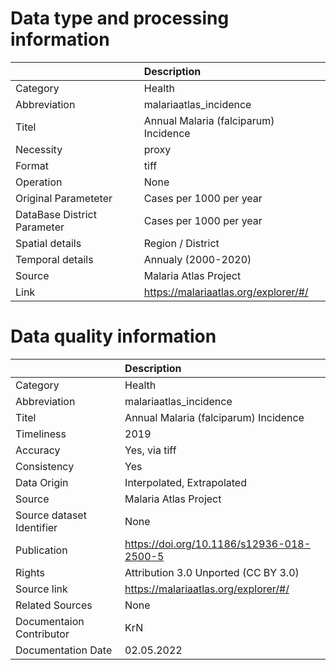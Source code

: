 # Data type and processing information 
|                             | Description                           |
|:----------------------------|:--------------------------------------|
| Category                    | Health                                |
| Abbreviation                | malariaatlas_incidence                |
| Titel                       | Annual Malaria (falciparum) Incidence |
| Necessity                   | proxy                                 |
| Format                      | tiff                                  |
| Operation                   | None                                  |
| Original Parameteter        | Cases per 1000 per year               |
| DataBase District Parameter | Cases per 1000 per year               |
| Spatial details             | Region / District                     |
| Temporal details            | Annualy (2000-2020)                   |
| Source                      | Malaria Atlas Project                 |
| Link                        | https://malariaatlas.org/explorer/#/  |
# Data quality information 
|                           | Description                               |
|:--------------------------|:------------------------------------------|
| Category                  | Health                                    |
| Abbreviation              | malariaatlas_incidence                    |
| Titel                     | Annual Malaria (falciparum) Incidence     |
| Timeliness                | 2019                                      |
| Accuracy                  | Yes, via tiff                             |
| Consistency               | Yes                                       |
| Data Origin               | Interpolated, Extrapolated                |
| Source                    | Malaria Atlas Project                     |
| Source dataset Identifier | None                                      |
| Publication               | https://doi.org/10.1186/s12936-018-2500-5 |
| Rights                    | Attribution 3.0 Unported (CC BY 3.0)      |
| Source link               | https://malariaatlas.org/explorer/#/      |
| Related Sources           | None                                      |
| Documentaion Contributor  | KrN                                       |
| Documentation Date        | 02.05.2022                                |